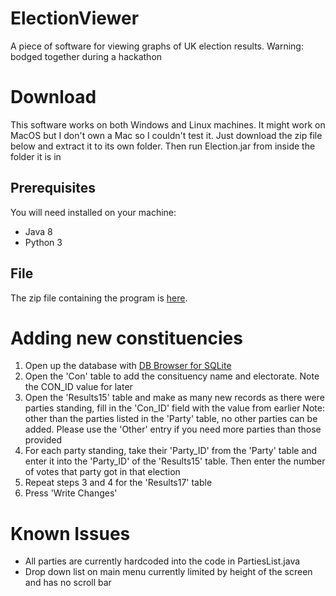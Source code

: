 # ElectionViewer
A piece of software for viewing graphs of UK election results. Warning: bodged together during a hackathon

# Download
This software works on both Windows and Linux machines. It might work on MacOS but I don't own a Mac so I couldn't test it. Just download the zip file below and extract it to its own folder. Then run Election.jar from inside the folder it is in

## Prerequisites
You will need installed on your machine:
- Java 8
- Python 3

## File
The zip file containing the program is [here](https://drive.google.com/open?id=1pb9fdSqQk2TNRLXealoQj81yfQToXteA).

# Adding new constituencies
1. Open up the database with [DB Browser for SQLite](https://sqlitebrowser.org/)
2. Open the 'Con' table to add the consituency name and electorate. Note the CON_ID value for later
3. Open the 'Results15' table and make as many new records as there were parties standing, fill in the 'Con_ID' field with the value from earlier
Note: other than the parties listed in the 'Party' table, no other parties can be added. Please use the 'Other' entry if you need more parties than those provided
4. For each party standing, take their 'Party_ID' from the 'Party' table and enter it into the 'Party_ID' of the 'Results15' table. Then enter the number of votes that party got in that election
5. Repeat steps 3 and 4 for the 'Results17' table
6. Press 'Write Changes'

# Known Issues
- All parties are currently hardcoded into the code in PartiesList.java
- Drop down list on main menu currently limited by height of the screen and has no scroll bar

